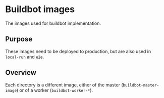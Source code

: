 # Buildbot images
The images used for buildbot implementation.

## Purpose
These images need to be deployed to production, but are also used in `local-run` and `e2e`.

## Overview
Each directory is a different image, either of the master (`buildbot-master-image`)
or of a worker (`buildbot-worker-*`).

